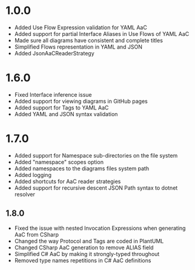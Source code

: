 ﻿# 1.0.0

* Added Use Flow Expression validation for YAML AaC
* Added support for partial Interface Aliases in Use Flows of YAML AaC
* Made sure all diagrams have consistent and complete titles
* Simplified Flows representation in YAML and JSON
* Added JsonAaCReaderStrategy

# 1.6.0

* Fixed Interface inference issue
* Added support for viewing diagrams in GitHub pages
* Added support for Tags to YAML AaC
* Added YAML and JSON syntax validation

# 1.7.0

* Added support for Namespace sub-directories on the file system
* Added "namespace" scopes option
* Added namespaces to the diagrams files system path
* Added logging
* Added shortcuts for AaC reader strategies
* Added support for recursive descent JSON Path syntax to dotnet resolver

## 1.8.0

* Fixed the issue with nested Invocation Expressions when generating AaC from CSharp
* Changed the way Protocol and Tags are coded in PlantUML
* Changed CSharp AaC generation to remove ALIAS field
* Simplified C# AaC by making it strongly-typed throughout
* Removed type names repetitions in C# AaC definitions